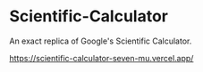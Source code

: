 # Scientific-Calculator
An exact replica of Google's Scientific Calculator.

https://scientific-calculator-seven-mu.vercel.app/